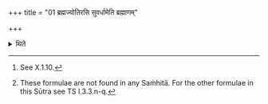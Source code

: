 +++
title = "01 ब्रह्मज्योतिरसि सुवर्धामेति ब्रह्माणम्"

+++

<details><summary>थिते</summary>

1. (The Adhvaryu assigns) the (seat of the Brahman with brahmajyotirasi suvardhāmā, the (seat of the) Sadasya[^1] with sadasyo'si malimlucaḥ; the Sadas with samudro'si viśvabharāḥ, the Sālāmukhīya (i.e. the old Āhavanīya) with ajo'syekapād, the Prājahita (= "abandoned" fire i.e. the original Gārhapatya) with ahirasi budhniyaḥ; the Dakṣiṇa-fire with kavyo'si kavyavāhanaḥ, the Āhavanīya, the Agnīdhra (-shed) and the Sadas each with one of the following formulae[^3] respectively: ayur br̥hat tadaśīya, viśvāyur vāmadevyaṁ tadaśīya..., āyuḥpati rathantaraṁ tadaśīya...  


[^1]: See X.1.10.  

[^2]: TMB I.4.14.  

[^3]: These formulae are not found in any Saṁhitā. For the other formulae in this Sūtra see TS I.3.3.n-q.  
</details>
